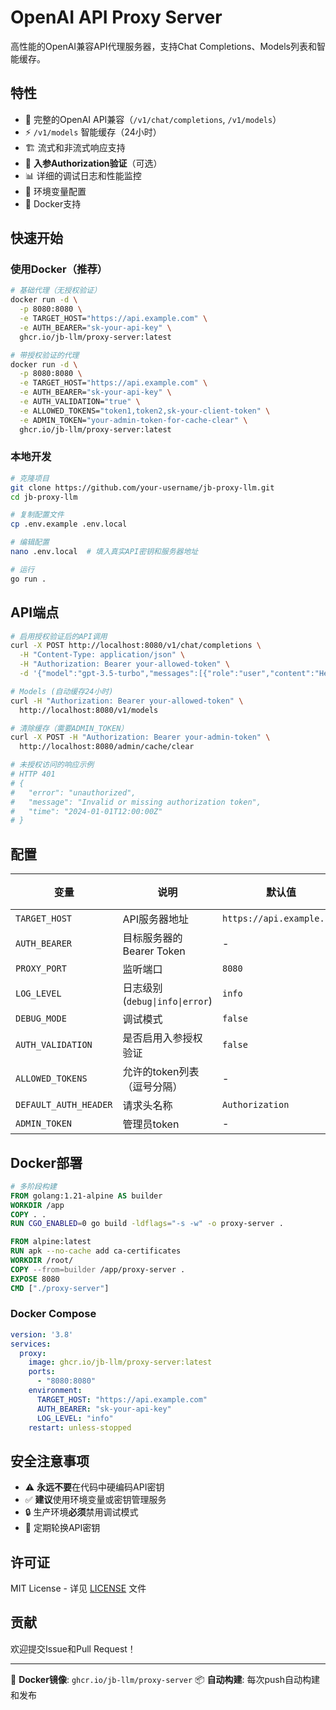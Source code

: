 # OpenAI API Proxy Server

高性能的OpenAI兼容API代理服务器，支持Chat Completions、Models列表和智能缓存。

## 特性

- 🔄 完整的OpenAI API兼容（`/v1/chat/completions`, `/v1/models`）
- ⚡ `/v1/models` 智能缓存（24小时）
- 🏗️ 流式和非流式响应支持
- 🔐 **入参Authorization验证**（可选）
- 📊 详细的调试日志和性能监控
- 🔧 环境变量配置
- 🐳 Docker支持

## 快速开始

### 使用Docker（推荐）

```bash
# 基础代理（无授权验证）
docker run -d \
  -p 8080:8080 \
  -e TARGET_HOST="https://api.example.com" \
  -e AUTH_BEARER="sk-your-api-key" \
  ghcr.io/jb-llm/proxy-server:latest

# 带授权验证的代理
docker run -d \
  -p 8080:8080 \
  -e TARGET_HOST="https://api.example.com" \
  -e AUTH_BEARER="sk-your-api-key" \
  -e AUTH_VALIDATION="true" \
  -e ALLOWED_TOKENS="token1,token2,sk-your-client-token" \
  -e ADMIN_TOKEN="your-admin-token-for-cache-clear" \
  ghcr.io/jb-llm/proxy-server:latest
```

### 本地开发

```bash
# 克隆项目
git clone https://github.com/your-username/jb-proxy-llm.git
cd jb-proxy-llm

# 复制配置文件
cp .env.example .env.local

# 编辑配置
nano .env.local  # 填入真实API密钥和服务器地址

# 运行
go run .
```

## API端点

```bash
# 启用授权验证后的API调用
curl -X POST http://localhost:8080/v1/chat/completions \
  -H "Content-Type: application/json" \
  -H "Authorization: Bearer your-allowed-token" \
  -d '{"model":"gpt-3.5-turbo","messages":[{"role":"user","content":"Hello"}]}'

# Models (自动缓存24小时)
curl -H "Authorization: Bearer your-allowed-token" \
  http://localhost:8080/v1/models

# 清除缓存（需要ADMIN_TOKEN）
curl -X POST -H "Authorization: Bearer your-admin-token" \
  http://localhost:8080/admin/cache/clear

# 未授权访问的响应示例
# HTTP 401
# {
#   "error": "unauthorized",
#   "message": "Invalid or missing authorization token",
#   "time": "2024-01-01T12:00:00Z"
# }
```

## 配置

| 变量 | 说明 | 默认值 | 必需 |
|------|------|--------|------|
| `TARGET_HOST` | API服务器地址 | `https://api.example.com` | ✅ |
| `AUTH_BEARER` | 目标服务器的Bearer Token | - | ✅ |
| `PROXY_PORT` | 监听端口 | `8080` | - |
| `LOG_LEVEL` | 日志级别 (`debug\|info\|error`) | `info` | - |
| `DEBUG_MODE` | 调试模式 | `false` | - |
| `AUTH_VALIDATION` | 是否启用入参授权验证 | `false` | - |
| `ALLOWED_TOKENS` | 允许的token列表（逗号分隔） | - | - |
| `DEFAULT_AUTH_HEADER` | 请求头名称 | `Authorization` | - |
| `ADMIN_TOKEN` | 管理员token | - | - |

## Docker部署

```dockerfile
# 多阶段构建
FROM golang:1.21-alpine AS builder
WORKDIR /app
COPY . .
RUN CGO_ENABLED=0 go build -ldflags="-s -w" -o proxy-server .

FROM alpine:latest
RUN apk --no-cache add ca-certificates
WORKDIR /root/
COPY --from=builder /app/proxy-server .
EXPOSE 8080
CMD ["./proxy-server"]
```

### Docker Compose

```yaml
version: '3.8'
services:
  proxy:
    image: ghcr.io/jb-llm/proxy-server:latest
    ports:
      - "8080:8080"
    environment:
      TARGET_HOST: "https://api.example.com"
      AUTH_BEARER: "sk-your-api-key"
      LOG_LEVEL: "info"
    restart: unless-stopped
```

## 安全注意事项

- ⚠️ **永远不要**在代码中硬编码API密钥
- ✅ **建议**使用环境变量或密钥管理服务
- 🔒 生产环境**必须**禁用调试模式
- 🔄 定期轮换API密钥

## 许可证

MIT License - 详见 [LICENSE](LICENSE) 文件

## 贡献

欢迎提交Issue和Pull Request！

---

🐳 **Docker镜像**: `ghcr.io/jb-llm/proxy-server`
📦 **自动构建**: 每次push自动构建和发布